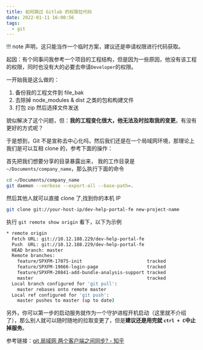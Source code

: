 ```yaml
---
title: 如何跳过 Gitlab 的权限拉代码
date: 2022-01-11 16:00:56
tags:
  - git
---
```


!!! note 声明，这只能当作一个临时方案，建议还是申请权限进行代码获取。


起因：有个同事问我参考一个项目的工程结构，但是因为一些原因，他没有该工程的权限，同时也没有大的必要去申请`Developer`的权限。

一开始我是这么做的：
1. 备份我的工程文件到 file_bak
2. 去除掉 node_modules & dist 之类的包和构建文件
3. 打包 zip 然后选择文件发送

貌似解决了这个问题，但：**我的工程变化很大，他无法及时拉取我的变更**。有没有更好的方式呢？

于是想到，Git 不是宣称去中心化吗，然后我们还是在一个局域网环境，那理论上我们是可以互相 clone 的，参考下面的操作：

首先把我们想要分享的目录暴露出来， 我的工作目录是 `~/Documents/company_name`，那么执行下面的命令

```sh
cd ~/Documents/company_name
git daemon --verbose --export-all --base-path=.
```

然后其他人就可以直接 clone 了,找到你的本机 IP 
```sh
git clone git://your-host-ip/dev-help-portal-fe new-project-name
```
执行 `git remote show origin` 看下，以下为示例

```sh
* remote origin
  Fetch URL: git://10.12.188.229/dev-help-portal-fe
  Push  URL: git://10.12.188.229/dev-help-portal-fe
  HEAD branch: master
  Remote branches:
    feature/SPXFM-17075-init                        tracked
    feature/SPXFM-19666-login-page                  tracked
    feature/SPXFM-20841-add-bundle-analysis-support tracked
    master                                          tracked
  Local branch configured for 'git pull':
    master rebases onto remote master
  Local ref configured for 'git push':
    master pushes to master (up to date)
```

另外，你可以第一步的启动服务就作为一个守护进程开机启动（这里就不介绍了），那么别人就可以随时随地的拉取变更了，但是**建议还是用完就 `ctrl + C`中止掉服务**。


参考链接：[git 局域网 两个客户端之间同步? - 知乎](https://www.zhihu.com/question/54672976/answer/406797841)